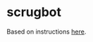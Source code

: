 # scrugbot

Based on instructions [here](https://www.freecodecamp.org/news/create-a-discord-bot-with-python/).